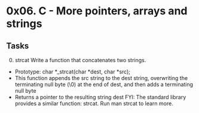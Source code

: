 # 0x06. C - More pointers, arrays and strings
## Tasks
0. strcat
Write a function that concatenates two strings.
- Prototype: char *_strcat(char *dest, char *src);
- This function appends the src string to the dest string, overwriting the terminating null byte (\0) at the end of dest, and then adds a terminating null byte
- Returns a pointer to the resulting string dest
FYI: The standard library provides a similar function: strcat. Run man strcat to learn more.
